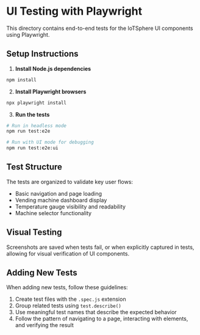 # UI Testing with Playwright

This directory contains end-to-end tests for the IoTSphere UI components using Playwright.

## Setup Instructions

1. **Install Node.js dependencies**

```bash
npm install
```

2. **Install Playwright browsers**

```bash
npx playwright install
```

3. **Run the tests**

```bash
# Run in headless mode
npm run test:e2e

# Run with UI mode for debugging
npm run test:e2e:ui
```

## Test Structure

The tests are organized to validate key user flows:

- Basic navigation and page loading
- Vending machine dashboard display
- Temperature gauge visibility and readability
- Machine selector functionality

## Visual Testing

Screenshots are saved when tests fail, or when explicitly captured in tests, allowing for visual verification of UI components.

## Adding New Tests

When adding new tests, follow these guidelines:

1. Create test files with the `.spec.js` extension
2. Group related tests using `test.describe()`
3. Use meaningful test names that describe the expected behavior
4. Follow the pattern of navigating to a page, interacting with elements, and verifying the result
